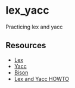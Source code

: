 # lex_yacc
Practicing lex and yacc

## Resources
- [Lex](http://dinosaur.compilertools.net/lex/index.html)
- [Yacc](http://dinosaur.compilertools.net/yacc/)
- [Bison](https://www.cs.virginia.edu/~cr4bd/flex-manual/index.html#SEC_Contents)
- [Lex and Yacc HOWTO](https://tldp.org/HOWTO/Lex-YACC-HOWTO.html)

